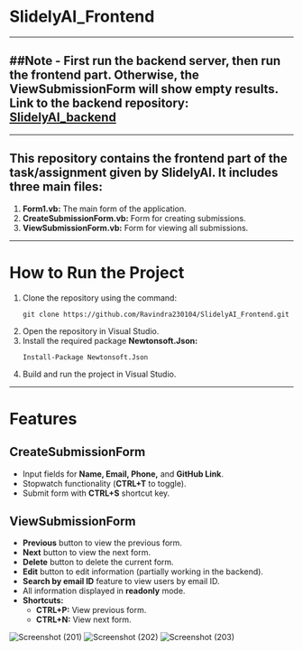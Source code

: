 # SlidelyAI_Frontend

---

##Note - First run the backend server, then run the frontend part. Otherwise, the ViewSubmissionForm will show empty results.
Link to the backend repository: [SlidelyAI_backend](https://github.com/Ravindra230104/SlidelyAI_backend)
---
---

## This repository contains the frontend part of the task/assignment given by SlidelyAI. It includes three main files:
1) **Form1.vb:** The main form of the application.
2) **CreateSubmissionForm.vb:** Form for creating submissions.
3) **ViewSubmissionForm.vb:** Form for viewing all submissions.

---

# How to Run the Project
1) Clone the repository using the command:
    ```
    git clone https://github.com/Ravindra230104/SlidelyAI_Frontend.git
    ```
2) Open the repository in Visual Studio.
3) Install the required package **Newtonsoft.Json:**
    ```
    Install-Package Newtonsoft.Json
    ```
4) Build and run the project in Visual Studio.

---

# Features

## CreateSubmissionForm
- Input fields for **Name, Email, Phone,** and **GitHub Link**.
- Stopwatch functionality (**CTRL+T** to toggle).
- Submit form with **CTRL+S** shortcut key.

## ViewSubmissionForm
- **Previous** button to view the previous form.
- **Next** button to view the next form.
- **Delete** button to delete the current form.
- **Edit** button to edit information (partially working in the backend).
- **Search by email ID** feature to view users by email ID.
- All information displayed in **readonly** mode.
- **Shortcuts:**
    - **CTRL+P:** View previous form.
    - **CTRL+N:** View next form.

![Screenshot (201)](https://github.com/Ravindra230104/SlidelyAI_Frontend/assets/110477092/1668b640-86da-494d-a693-a57419688257)
![Screenshot (202)](https://github.com/Ravindra230104/SlidelyAI_Frontend/assets/110477092/98003c72-8f64-4307-a470-bda2bce16845)
![Screenshot (203)](https://github.com/Ravindra230104/SlidelyAI_Frontend/assets/110477092/a2f61b75-4c00-4fed-9909-3963e97395aa)
